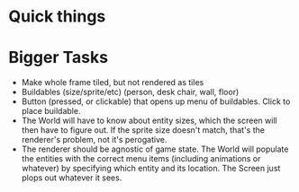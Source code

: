 # Quick things

# Bigger Tasks
* Make whole frame tiled, but not rendered as tiles
* Buildables (size/sprite/etc) (person, desk chair, wall, floor)
* Button (pressed, or clickable) that opens up menu of buildables. Click to place buildable.
* The World will have to know about entity sizes, which the screen will then have to figure out. If the sprite size doesn't match, that's the renderer's problem, not it's perogative.
* The renderer should be agnostic of game state. The World will populate the entities with the correct menu items (including animations or whatever) by specifying which entity and its location. The Screen just plops out whatever it sees.
